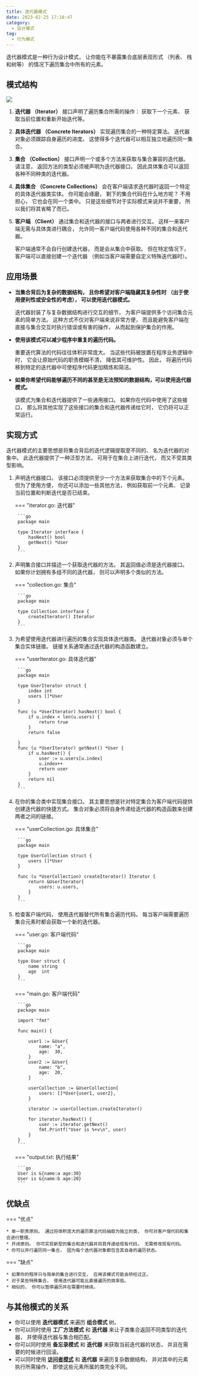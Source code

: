 ```yaml
---
title: 迭代器模式
date: 2023-02-25 17:18:47
category:
  - 设计模式
tag:
  - 行为模式
---
```


迭代器模式是一种行为设计模式， 让你能在不暴露集合底层表现形式 （列表、 栈和树等） 的情况下遍历集合中所有的元素。

## 模式结构

![](images/image-1.png)

1. **迭代器 （Iterator）** 接口声明了遍历集合所需的操作： 获取下一个元素、 获取当前位置和重新开始迭代等。
2. **具体迭代器 （Concrete Iterators）** 实现遍历集合的一种特定算法。 迭代器对象必须跟踪自身遍历的进度。 这使得多个迭代器可以相互独立地遍历同一集合。
3. **集合 （Collection）** 接口声明一个或多个方法来获取与集合兼容的迭代器。 请注意， 返回方法的类型必须被声明为迭代器接口， 因此具体集合可以返回各种不同种类的迭代器。
4. **具体集合 （Concrete Collections）** 会在客户端请求迭代器时返回一个特定的具体迭代器类实体。 你可能会琢磨， 剩下的集合代码在什么地方呢？ 不用担心， 它也会在同一个类中。 只是这些细节对于实际模式来说并不重要， 所以我们将其省略了而已。
5. **客户端 （Client）** 通过集合和迭代器的接口与两者进行交互。 这样一来客户端无需与具体类进行耦合， 允许同一客户端代码使用各种不同的集合和迭代器。

    客户端通常不会自行创建迭代器， 而是会从集合中获取。 但在特定情况下， 客户端可以直接创建一个迭代器 （例如当客户端需要自定义特殊迭代器时）。

## 应用场景

* **当集合背后为复杂的数据结构， 且你希望对客户端隐藏其复杂性时 （出于使用便利性或安全性的考虑）， 可以使用迭代器模式。**

    迭代器封装了与复杂数据结构进行交互的细节， 为客户端提供多个访问集合元素的简单方法。 这种方式不仅对客户端来说非常方便， 而且能避免客户端在直接与集合交互时执行错误或有害的操作， 从而起到保护集合的作用。

* **使用该模式可以减少程序中重复的遍历代码。**

    重要迭代算法的代码往往体积非常庞大。 当这些代码被放置在程序业务逻辑中时， 它会让原始代码的职责模糊不清， 降低其可维护性。 因此， 将遍历代码移到特定的迭代器中可使程序代码更加精炼和简洁。

* **如果你希望代码能够遍历不同的甚至是无法预知的数据结构，可以使用迭代器模式。**

    该模式为集合和迭代器提供了一些通用接口。 如果你在代码中使用了这些接口， 那么将其他实现了这些接口的集合和迭代器传递给它时， 它仍将可以正常运行。

## 实现方式

迭代器模式的主要思想是将集合背后的迭代逻辑提取至不同的、 名为迭代器的对象中。 此迭代器提供了一种泛型方法， 可用于在集合上进行迭代， 而又不受其类型影响。

1. 声明迭代器接口。 该接口必须提供至少一个方法来获取集合中的下个元素。 但为了使用方便， 你还可以添加一些其他方法， 例如获取前一个元素、 记录当前位置和判断迭代是否已结束。

    === "iterator.go: 迭代器"

        ```go 
        package main

        type Iterator interface {
            hasNext() bool
            getNext() *User
        }
        ```

2. 声明集合接口并描述一个获取迭代器的方法。 其返回值必须是迭代器接口。 如果你计划拥有多组不同的迭代器， 则可以声明多个类似的方法。

    === "collection.go: 集合"
        
        ```go 
        package main

        type Collection interface {
            createIterator() Iterator
        }
        ```

3. 为希望使用迭代器进行遍历的集合实现具体迭代器类。 迭代器对象必须与单个集合实体链接。 链接关系通常通过迭代器的构造函数建立。

    === "userIterator.go: 具体迭代器"

        ```go 
        package main

        type UserIterator struct {
            index int
            users []*User
        }

        func (u *UserIterator) hasNext() bool {
            if u.index < len(u.users) {
                return true
            }
            return false

        }
        func (u *UserIterator) getNext() *User {
            if u.hasNext() {
                user := u.users[u.index]
                u.index++
                return user
            }
            return nil
        }
        ```

4. 在你的集合类中实现集合接口。 其主要思想是针对特定集合为客户端代码提供创建迭代器的快捷方式。 集合对象必须将自身传递给迭代器的构造函数来创建两者之间的链接。

    === "userCollection.go: 具体集合"

        ```go 
        package main

        type UserCollection struct {
            users []*User
        }

        func (u *UserCollection) createIterator() Iterator {
            return &UserIterator{
                users: u.users,
            }
        }
        ```

5. 检查客户端代码， 使用迭代器替代所有集合遍历代码。 每当客户端需要遍历集合元素时都会获取一个新的迭代器。

    === "user.go: 客户端代码"

        ```go 
        package main

        type User struct {
            name string
            age  int
        }
        ```

    === "main.go: 客户端代码"

        ```go 
        package main

        import "fmt"

        func main() {

            user1 := &User{
                name: "a",
                age:  30,
            }
            user2 := &User{
                name: "b",
                age:  20,
            }

            userCollection := &UserCollection{
                users: []*User{user1, user2},
            }

            iterator := userCollection.createIterator()

            for iterator.hasNext() {
                user := iterator.getNext()
                fmt.Printf("User is %+v\n", user)
            }
        }
        ```

    === "output.txt: 执行结果"

        ```go 
        User is &{name:a age:30}
        User is &{name:b age:20}
        ```

## 优缺点

=== "优点"

    * 单一职责原则。 通过将体积庞大的遍历算法代码抽取为独立的类， 你可对客户端代码和集合进行整理。
    * 开闭原则。 你可实现新型的集合和迭代器并将其传递给现有代码， 无需修改现有代码。 
    * 你可以并行遍历同一集合， 因为每个迭代器对象都包含其自身的遍历状态。 

=== "缺点"

    * 如果你的程序只与简单的集合进行交互， 应用该模式可能会矫枉过正。 
    * 对于某些特殊集合， 使用迭代器可能比直接遍历的效率低。
    * 相似的， 你可以暂停遍历并在需要时继续。

## 与其他模式的关系

* 你可以使用 **迭代器模式** 来遍历 **组合模式** 树。
* 你可以同时使用 **工厂方法模式** 和 **迭代器** 来让子类集合返回不同类型的迭代器， 并使得迭代器与集合相匹配。
* 你可以同时使用 **备忘录模式** 和 **迭代器** 来获取当前迭代器的状态， 并且在需要的时候进行回滚。
* 可以同时使用 **[访问者模式](./visitor.md)** 和 **迭代器** 来遍历复杂数据结构， 并对其中的元素执行所需操作， 即使这些元素所属的类完全不同。
